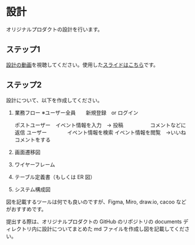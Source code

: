 # 設計

オリジナルプロダクトの設計を行います。

## ステップ1

[設計の動画](https://youtu.be/CglRuaVRORk)を視聴してください。使用した[スライドはこちら](https://docs.google.com/presentation/d/1iL9S-dccXEfxl3ZcSVovpaHJ7ddCzF8ESCjOtzxrVNs/edit?usp=sharing)です。

## ステップ2

設計について、以下を作成してください。

1. 業務フロー
   ※ユーザー全員　　新規登録　or ログイン

    ポストユーザー　イベント情報を入力　→ 投稿
         　　　　　コメントなどに返信
    ユーザー　　　　イベント情報を検索
                 イベント情報を閲覧　→いいね
                 コメントをする

2. 画面遷移図
3. ワイヤーフレーム
4. テーブル定義書（もしくは ER 図）
5. システム構成図

図を記載するツールは何でも良いのですが、Figma, Miro, draw.io, cacoo などがおすすめです。

提出する際は、オリジナルプロダクトの GitHub のリポジトリの documents ディレクトリ内に設計についてまとめた md ファイルを作成し図を記載してください。

